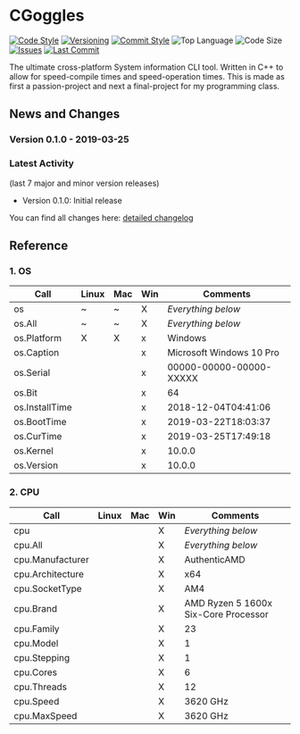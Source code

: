 # CGoggles

[![Code Style](https://img.shields.io/badge/code_style-VS_Code-blue.svg?style=flat)](https://google.github.io/styleguide/cppguide.html)
[![Versioning](https://img.shields.io/badge/versioning-semantic-brightgreen.svg?style=flat)](https://semver.org/)
[![Commit Style](https://img.shields.io/badge/commit_style-gitmoji-yellow.svg?style=flat)](https://gitmoji.carloscuesta.me/)
![Top Language](https://img.shields.io/github/languages/top/evaneliasyoung/cgoggles.svg?style=flat)
![Code Size](https://img.shields.io/github/languages/code-size/evaneliasyoung/cgoggles.svg?style=flat)
[![Issues](https://img.shields.io/github/issues/evaneliasyoung/cgoggles.svg?style=flat)](https://github.com/evaneliasyoung/cgoggles/issues)
[![Last Commit](https://img.shields.io/github/last-commit/evaneliasyoung/cgoggles.svg?style=flat)](https://github.com/evaneliasyoung/cgoggles/commit/master)

The ultimate cross-platform System information CLI tool.
Written in C++ to allow for speed-compile times and speed-operation times.
This is made as first a passion-project and next a final-project for my programming class.

## News and Changes

### Version 0.1.0 - 2019-03-25

### Latest Activity

(last 7 major and minor version releases)

- Version 0.1.0: Initial release

You can find all changes here: [detailed changelog](CHANGELOG.md)

## Reference

### 1. OS

| Call             | Linux | Mac | Win | Comments                             |
| ---------------- | ----- | --- | --- | ------------------------------------ |
| os               |   ~   |  ~  |  X  | *Everything below*                   |
| os.All           |   ~   |  ~  |  X  | *Everything below*                   |
| os.Platform      |   X   |  X  |  x  | Windows                              |
| os.Caption       |       |     |  x  | Microsoft Windows 10 Pro             |
| os.Serial        |       |     |  x  | 00000-00000-00000-XXXXX              |
| os.Bit           |       |     |  x  | 64                                   |
| os.InstallTime   |       |     |  x  | 2018-12-04T04:41:06                  |
| os.BootTime      |       |     |  x  | 2019-03-22T18:03:37                  |
| os.CurTime       |       |     |  x  | 2019-03-25T17:49:18                  |
| os.Kernel        |       |     |  x  | 10.0.0                               |
| os.Version       |       |     |  x  | 10.0.0                               |

### 2. CPU

| Call             | Linux | Mac | Win | Comments                             |
| ---------------- | ----- | --- | --- | ------------------------------------ |
| cpu              |       |     |  X  | *Everything below*                   |
| cpu.All          |       |     |  X  | *Everything below*                   |
| cpu.Manufacturer |       |     |  X  | AuthenticAMD                         |
| cpu.Architecture |       |     |  X  | x64                                  |
| cpu.SocketType   |       |     |  X  | AM4                                  |
| cpu.Brand        |       |     |  X  | AMD Ryzen 5 1600x Six-Core Processor |
| cpu.Family       |       |     |  X  | 23                                   |
| cpu.Model        |       |     |  X  | 1                                    |
| cpu.Stepping     |       |     |  X  | 1                                    |
| cpu.Cores        |       |     |  X  | 6                                    |
| cpu.Threads      |       |     |  X  | 12                                   |
| cpu.Speed        |       |     |  X  | 3620 GHz                             |
| cpu.MaxSpeed     |       |     |  X  | 3620 GHz                             |
